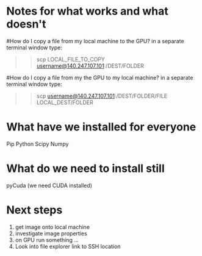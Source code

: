 # Notes for what works and what doesn't

#How do I copy a file from my local machine to the GPU?
in a separate terminal window type:
>> scp LOCAL_FILE_TO_COPY username@140.247.107.101:/DEST/FOLDER

#How do I copy a file from my the GPU to my local machine?
in a separate terminal window type:
>> scp username@140.247.107.101:/DEST/FOLDER/FILE  LOCAL_DEST/FOLDER 

# What have we installed for everyone
Pip
Python
Scipy
Numpy

# What do we need to install still
pyCuda (we need CUDA installed) 

# Next steps
1) get image onto local machine
2) investigate image properties
3) on GPU run something ...
4) Look into file explorer link to SSH location

